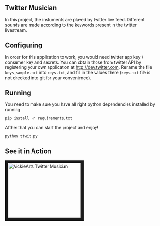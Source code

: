 ## Twitter Musician

In this project, the instuments are played by twitter live feed. Different sounds are made according
to the keywords present in the twitter livestream.

## Configuring

In order for this application to work, you would need twitter app key / consumer key and secrets. You
can obtain those from twitter API by registering your own application at http://dev.twitter.com. Rename
the file `keys_sample.txt` into `keys.txt`, and fill in the values there (`keys.txt` file is not checked
into git for your convenience).

## Running

You need to make sure you have all right python dependencies installed by running

```
pip install -r requirements.txt
```

Afther that you can start the project and enjoy!
```
python ttwit.py
```

## See it in Action

<a href="http://www.youtube.com/watch?feature=player_embedded&v=tXQoHLA53Ms" target="_blank"><img src="http://img.youtube.com/vi/tXQoHLA53Ms/0.jpg" alt="VickieArts Twitter Musician" width="240" height="180" border="10" /></a>
